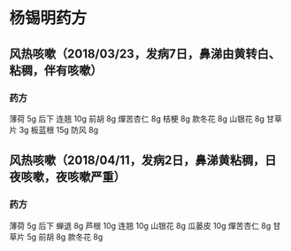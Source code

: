 # 杨锡明药方
## 风热咳嗽（2018/03/23，发病7日，鼻涕由黄转白、粘稠，伴有咳嗽）
### 药方
薄荷 5g 后下
连翘 10g
前胡 8g
燀苦杏仁 8g
桔梗 8g
款冬花 8g
山银花 8g
甘草片 3g
板蓝根 15g
防风 8g

## 风热咳嗽（2018/04/11，发病2日，鼻涕黄粘稠，日夜咳嗽，夜咳嗽严重）
### 药方
薄荷 5g 后下
蝉退 8g
芦根 10g
连翘 10g
山银花 8g
瓜蒌皮 10g
燀苦杏仁 8g
甘草片 5g
前胡 8g
款冬花 8g
